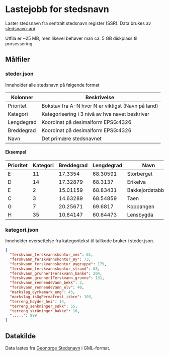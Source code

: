 # Lastejobb for stedsnavn

Laster stedsnavn fra sentralt stedsnavn register (SSR). Data brukes av [stedsnavn-api](https://github.com/Artsdatabanken/stedsnavn-api)

Utfila er ~25 MB, men likevel behøver man ca. 5 GB diskplass til prosessering.

## Målfiler

### steder.json

Inneholder alle stedsnavn på følgende format

| Kolonner   | Beskrivelse                                       |
| ---------- | ------------------------------------------------- |
| Prioritet  | Bokstav fra A-N hvor N er viktigst (Navn på land) |
| Kategori   | Kategorisering i 3 nivå av hva navet beskriver    |
| Lengdegrad | Koordinat på desimalform EPSG:4326                |
| Breddegrad | Koordinat på desimalform EPSG:4326                |
| Navn       | Det primære stedsnavnet                           |

#### Eksempel

| Prioritet | Kategori | Breddegrad | Lengdegrad | Navn             |
| --------- | -------- | ---------- | ---------- | ---------------- |
| E         | 11       | 17.3354    | 68.30591   | Storberget       |
| D         | 14       | 17.32879   | 68.3137    | Erikelva         |
| E         | 2        | 15.01159   | 68.83431   | Bakkejordstabben |
| C         | 3        | 14.63289   | 68.54859   | Taen             |
| G         | 7        | 20.25671   | 69.6817    | Koppangen        |
| H         | 35       | 10.84147   | 60.64473   | Lensbygda        |

### kategori.json

Inneholder oversettelse fra kategoritekst til tallkode bruker i steder.json.

```json
{
  "ferskvann_ferskvannskontur_nes": 61,
  "ferskvann_ferskvannskontur_øy": 73,
  "ferskvann_ferskvannskontur_øygruppe": 179,
  "ferskvann_ferskvannskontur_strand": 88,
  "ferskvann_grunnerIFerskvann_banke": 204,
  "ferskvann_grunnerIFerskvann_grunne": 131,
  "ferskvann_rennendeVann_bekk": 2,
  "ferskvann_rennendeVann_elv": 40,
  "markslag_dyrkamark_eng": 45,
  "markslag_isOgPermafrost_isbre": 103,
  "terreng_høyder_hei": 14,
  "terreng_senkninger_søkk": 55,
  "terreng_skråninger_bakke": 16,
  ".....": 999
}
```

## Datakilde

Data lastes fra [Geonorge Stedsnavn](https://kartkatalog.geonorge.no/metadata/kartverket/stedsnavn/30caed2f-454e-44be-b5cc-26bb5c0110ca) i GML-format.
